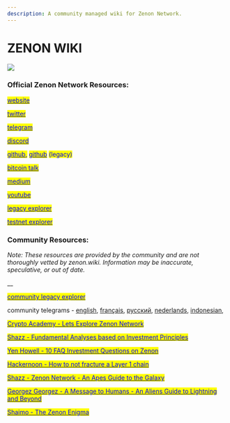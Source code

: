 ```yaml
---
description: A community managed wiki for Zenon Network.
---
```


# ZENON WIKI

![](.gitbook/assets/zenon-wiki-logo.jpg)

### **Official Zenon Network Resources:**

<mark style="color:blue;"></mark>[<mark style="color:blue;">website</mark>](https://zenon.network)<mark style="color:blue;"></mark>

<mark style="color:blue;"></mark>[<mark style="color:blue;">twitter</mark>](https://twitter.com/Zenon\_Network)

[<mark style="color:blue;">telegram</mark>](https://t.me/joinchat/MLyPehLIbJj1nw1XOOOltg)<mark style="color:blue;"></mark>

<mark style="color:blue;"></mark>[<mark style="color:blue;">discord</mark>](https://discord.gg/XDDjECy)<mark style="color:blue;"></mark>

<mark style="color:blue;"></mark>[<mark style="color:blue;">github</mark>](https://github.com/zenon-network)<mark style="color:blue;">,</mark> [<mark style="color:blue;">github</mark>](https://github.com/zenonnetwork) <mark style="color:blue;">(legacy)</mark>

<mark style="color:blue;"></mark>[<mark style="color:blue;">bitcoin talk</mark>](https://bitcointalk.org/index.php?topic=5279643.msg55303681#msg55303681)<mark style="color:blue;"></mark>

<mark style="color:blue;"></mark>[<mark style="color:blue;">medium</mark>](https://medium.com/@zenon.network)<mark style="color:blue;"></mark>

<mark style="color:blue;"></mark>[<mark style="color:blue;">youtube</mark>](https://www.youtube.com/channel/UCDb8ZtqBt6l5l4HugCnJwhQ)<mark style="color:blue;"></mark>

<mark style="color:blue;"></mark>[<mark style="color:blue;">legacy explorer</mark>](https://explore.zenon.network)<mark style="color:blue;"></mark>

<mark style="color:blue;"></mark>[<mark style="color:blue;">testnet explorer</mark>](https://explorer.znn.space)<mark style="color:blue;"></mark>

### **Community Resources:**

_Note: These resources are provided by the community and are not thoroughly vetted by zenon.wiki. Information may be inaccurate, speculative, or out of date._

__

<mark style="color:blue;"></mark>[<mark style="color:blue;">community legacy explorer</mark>](https://explorer.zenon.community)<mark style="color:blue;"></mark>

community telegrams - [english](https://t.me/Zenon\_Community), [français](https://t.me/ZenonFR), [русский](https://t.me/Zenonnetwork\_Ru), [nederlands](https://t.me/ZenonNL), [indonesian](https://t.me/zenonnetwork\_ind),&#x20;



<mark style="color:blue;"></mark>[<mark style="color:blue;">Crypto Academy - Lets Explore Zenon Network</mark>](https://knowledgeiskey2017.medium.com/lets-explore-zenon-network-cf46d6a8d1ee)<mark style="color:blue;"></mark>

<mark style="color:blue;"></mark>[<mark style="color:blue;">Shazz - Fundamental Analyses based on Investment Principles</mark>](https://shazzamazzash.medium.com/fundamental-analysis-of-zenon-network-based-on-charlie-mungers-investment-principles-9097db0fa1bd)<mark style="color:blue;"></mark>

<mark style="color:blue;"></mark>[<mark style="color:blue;">Yen Howell - 10 FAQ Investment Questions on Zenon</mark>](https://yenhowell.medium.com/zenon-101-10-frequently-asked-questions-when-investing-in-zenon-b7eb0cd1a7de)<mark style="color:blue;"></mark>

<mark style="color:blue;"></mark>[<mark style="color:blue;">Hackernoon - How to not fracture a Layer 1 chain</mark>](https://hackernoon.com/how-not-to-fracture-a-layer-1-chain-qgi530g3)<mark style="color:blue;"></mark>

<mark style="color:blue;"></mark>[<mark style="color:blue;">Shazz - Zenon Network - An Apes Guide to the Galaxy</mark>](https://shazzamazzash.medium.com/zenon-network-an-apes-guide-to-the-galaxy-7aad7dacdfef)<mark style="color:blue;"></mark>

<mark style="color:blue;"></mark>[<mark style="color:blue;">Georgez Georgez - A Message to Humans - An Aliens Guide to Lightning and Beyond</mark>](https://medium.com/@georgezgeorgez/a-message-to-humans-an-aliens-guide-to-lightning-network-watchtower-limitations-and-beyond-96138967fa9b)<mark style="color:blue;"></mark>

<mark style="color:blue;"></mark>[<mark style="color:blue;">Shaimo - The Zenon Enigma</mark>](https://medium.com/@shaimo/the-zenon-enigma-782f8b293bd6)<mark style="color:blue;"></mark>
